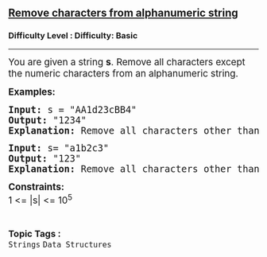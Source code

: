 <h2><a href="https://www.geeksforgeeks.org/problems/remove-characters-from-alphanumeric-string0648/1?page=11&category=Strings&sortBy=submissions">Remove characters from alphanumeric string</a></h2><h3>Difficulty Level : Difficulty: Basic</h3><hr><div class="problems_problem_content__Xm_eO"><p><span style="font-size: 14pt;">You are given a string <strong>s</strong>. Remove all characters except the numeric characters from an alphanumeric string.</span></p>
<p><span style="font-size: 14pt;"><strong>Examples:</strong></span></p>
<pre><span style="font-size: 14pt;"><strong>Input:</strong> s = "AA1d23cBB4"
<strong>Output:</strong> "1234"
<strong>Explanation:</strong> Remove all characters other than numbers</span></pre>
<pre><span style="font-size: 14pt;"><strong>Input:</strong> s= "a1b2c3"
<strong>Output:</strong> "123"
<strong>Explanation:</strong> Remove all characters other than numbers</span></pre>
<p><span style="font-size: 14pt;"><strong>Constraints:</strong><br>1 &lt;= |s| &lt;= 10<sup>5</sup></span></p></div><br><p><span style=font-size:18px><strong>Topic Tags : </strong><br><code>Strings</code>&nbsp;<code>Data Structures</code>&nbsp;